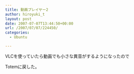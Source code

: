 ```yaml
---
title: 動画プレイヤー2
author: hiroyuki_t
layout: post
date: 2007-07-07T13:44:50+00:00
url: /2007/07/07/224450/
categories:
  - Ubuntu

---
```

<div class="section">
  <p>
    VLCを使っていたら動画でも小さな異音がするようになったので
  </p>
  
  <p>
    Totemに戻した。
  </p>
</div>